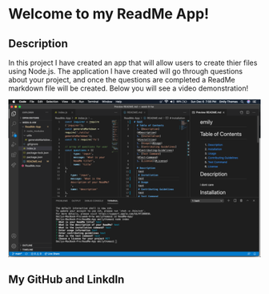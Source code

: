 # Welcome to my ReadMe App!
  ## Description
   In this project I have created an app that will allow users to create thier files using Node.js. The application I have created will go through questions about your project, and once the questions are completed a ReadMe markdown file will be created. Below you will see a video demonstration!
   
   [![Demonstration Video](assets/screenshot.png)](assets/ReadMe.mov)
   
   ## My GitHub and LinkdIn

   
   
   
  
